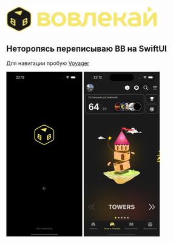 <img src="bb-logo_new.svg" width=400>


## Неторопясь переписываю BB на SwiftUI
Для навигации пробую <a href="https://github.com/bryan-vh/Voyager">Voyager</a>

<div>
  <img src="/sc_1.png" width="200"/>
  <img src="/sc_2.png"  width="200"/>
</div>
